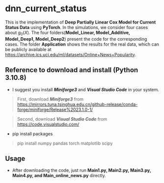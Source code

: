 # dnn_current_status
This is the implementation of **Deep Partially Linear Cox Model for Current Status Data** using **PyTorch**. In the simulations, we consider four cases about $g_0(X)$. The four folders(**Model_Linear, Model_Additive, Model_Deep1, Model_Deep2**) present the code for the corresponding cases. The folder **Application** shows the results for the real data, which can be publicly available at https://archive.ics.uci.edu/ml/datasets/Online+News+Popularity.

## Reference to download and install (Python 3.10.8)
+ I suggest you install ***Miniforge3*** and ***Visual Studio Code*** in your system.

> First, download ***Miniforge3*** from https://mirrors.tuna.tsinghua.edu.cn/github-release/conda-forge/miniforge/Release%2023.1.0-1/

> Second, download ***Visual Studio Code*** from https://code.visualstudio.com/

+ pip install packages

> pip install numpy pandas torch matplotlib scipy


## Usage
+ After downloading the code, just run **Main1.py, Main2.py, Main3.py, Main4.py, and Main_online_news.py** directly.



